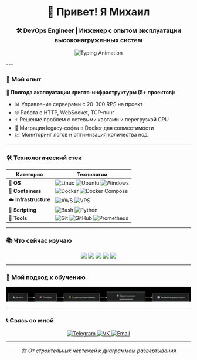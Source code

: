 <h1 align="center">👋 Привет! Я Михаил</h1>
<h3 align="center">🛠️ DevOps Engineer | Инженер с опытом эксплуатации высоконагруженных систем</h3>

<p align="center">
  <img src="https://readme-typing-svg.demolab.com?font=Fira+Code&weight=600&size=22&duration=4000&pause=1000&color=22F76E&center=true&vCenter=true&width=500&lines=DevOps+Engineer;Highload+Systems+Architecture;Solving+real+production+issues" alt="Typing Animation" />
</p>
---

### 🚀 Мой опыт

**🔧 Полгода эксплуатации крипто-инфраструктуры (5+ проектов):**
- 📊 Управление серверами с 20-300 RPS на проект
- 🌐 Работа с HTTP, WebSocket, TCP-пинг
- ⚡ Решение проблем с сетевыми картами и перегрузкой CPU
- 🐳 Миграция legacy-софта в Docker для совместимости
- 📈 Мониторинг логов и оптимизация количества нод

---

### 🛠️ Технологический стек

| Категория       | Технологии                                                                                                                                                                                                                                                                 |
|-----------------|----------------------------------------------------------------------------------------------------------------------------------------------------------------------------------------------------------------------------------------------------------------------------|
| 🐧 **OS**       | ![Linux](https://img.shields.io/badge/Linux-FCC624?style=for-the-badge&logo=linux&logoColor=black) ![Ubuntu](https://img.shields.io/badge/Ubuntu-E95420?style=for-the-badge&logo=ubuntu&logoColor=white) ![Windows](https://img.shields.io/badge/Windows-0078D6?style=for-the-badge&logo=windows&logoColor=white) |
| 🐳 **Containers**| ![Docker](https://img.shields.io/badge/Docker-2CA5E0?style=for-the-badge&logo=docker&logoColor=white) ![Docker Compose](https://img.shields.io/badge/Docker_Compose-2CA5E0?style=for-the-badge&logo=docker&logoColor=white)                                                                           |
| ☁️ **Infrastructure** | ![AWS](https://img.shields.io/badge/AWS-%23FF9900.svg?style=for-the-badge&logo=amazon-aws&logoColor=white) ![VPS](https://img.shields.io/badge/VPS-000000?style=for-the-badge&logo=digitalocean&logoColor=white)                                                                  |
| 📝 **Scripting**| ![Bash](https://img.shields.io/badge/Bash-121011?style=for-the-badge&logo=gnu-bash&logoColor=white) ![Python](https://img.shields.io/badge/Python-3776AB?style=for-the-badge&logo=python&logoColor=white)                                                                 |
| 🔧 **Tools**    | ![Git](https://img.shields.io/badge/Git-F05032?style=for-the-badge&logo=git&logoColor=white) ![GitHub](https://img.shields.io/badge/GitHub-100000?style=for-the-badge&logo=github&logoColor=white) ![Prometheus](https://img.shields.io/badge/Prometheus-E6522C?style=for-the-badge&logo=Prometheus&logoColor=white)                 |

---

### 📚 Что сейчас изучаю

<p align="center">
  <img src="https://img.shields.io/badge/Terraform-7B42BC?style=for-the-badge&logo=terraform&logoColor=white" />
  <img src="https://img.shields.io/badge/Kubernetes-326CE5?style=for-the-badge&logo=kubernetes&logoColor=white" />
  <img src="https://img.shields.io/badge/Ansible-000000?style=for-the-badge&logo=ansible&logoColor=white" />
  <img src="https://img.shields.io/badge/GitLab_CI-%23181717?style=for-the-badge&logo=gitlab&logoColor=white" />
  <img src="https://img.shields.io/badge/Jenkins-D24939?style=for-the-badge&logo=Jenkins&logoColor=white" />
</p>

---

### 🎯 Мой подход к обучению

<p align="center">
  <img src="assets/deepseek_mermaid_20251002_6118ac.png" alt="Диаграмма обучения" width="600" />
</p>

---

### 📞 Связь со мной

<p align="center">
  <a href="https://t.me/ooorus12" target="_blank">
    <img src="https://img.shields.io/badge/Telegram-2CA5E0?style=for-the-badge&logo=telegram&logoColor=white" alt="Telegram" />
  </a>
  <a href="https://vk.com/ooorus12" target="_blank">
    <img src="https://img.shields.io/badge/ВКонтакте-0077FF?style=for-the-badge&logo=vk&logoColor=white" alt="VK" />
  </a>
  <a href="mailto:misha.gromov.61@mail.ru">
    <img src="https://img.shields.io/badge/Email-D14836?style=for-the-badge&logo=gmail&logoColor=white" alt="Email" />
  </a>
</p>

---

<p align="center"><i>🏗️ От строительных чертежей к диаграммам развертывания</i></p>